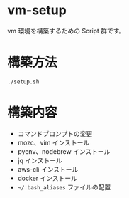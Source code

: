 # vm-setup

vm 環境を構築するための Script 群です。

# 構築方法
```bash
./setup.sh
```

# 構築内容

- コマンドプロンプトの変更
- mozc、vim インストール
- pyenv、nodebrew インストール
- jq インストール
- aws-cli インストール
- docker インストール
- `~/.bash_aliases` ファイルの配置

